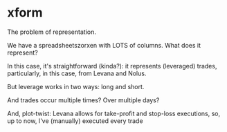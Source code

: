 # xform

The problem of representation.

We have a spreadsheetszorxen with LOTS of columns. What does it represent?

In this case, it's straightforward (kinda?): it represents (leveraged) trades,
particularly, in this case, from Levana and Nolus.

But leverage works in two ways: long and short.

And trades occur multiple times? Over multiple days?

And, plot-twist: Levana allows for take-profit and stop-loss executions, so,
up to now, I've (manually) executed every trade
